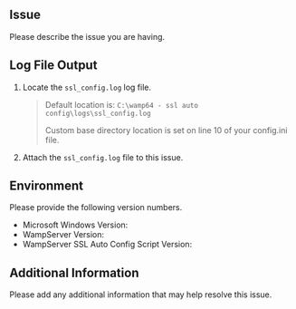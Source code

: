 ## Issue

Please describe the issue you are having.

## Log File Output

1. Locate the `ssl_config.log` log file.

   > Default location is: `C:\wamp64 - ssl auto config\logs\ssl_config.log`
   > 
   > Custom base directory location is set on line 10 of your config.ini file. 

2. Attach the `ssl_config.log` file to this issue.

## Environment

Please provide the following version numbers.
- Microsoft Windows Version:
- WampServer Version: 
- WampServer SSL Auto Config Script Version:
  
## Additional Information

Please add any additional information that may help resolve this issue.
